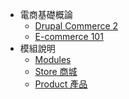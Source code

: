 <!-- docs/_sidebar.md -->
- 電商基礎概論
  * [Drupal Commerce 2](/)
  * [E-commerce 101](e-commerce101.md)
- 模組說明
  * [Modules](/modules/)
  * [Store 商城](/modules/store.md)
  * [Product 產品](/modules/product.md)